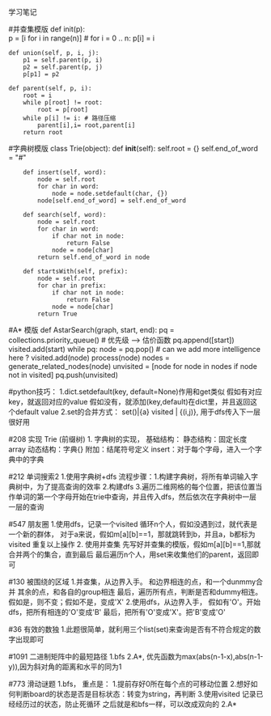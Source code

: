 学习笔记

#并查集模版
	def init(p):  
		p = [i for i in range(n)]  # for i = 0 .. n: p[i] = i

	def union(self, p, i, j): 
		p1 = self.parent(p, i) 
		p2 = self.parent(p, j) 
		p[p1] = p2 
	 
	def parent(self, p, i): 
		root = i 
		while p[root] != root: 
			root = p[root] 
		while p[i] != i: # 路径压缩 
			parent[i],i= root,parent[i]
		return root

#字典树模版
	class Trie(object):
		def __init__(self): 
			self.root = {} 
			self.end_of_word = "#" 
	 
		def insert(self, word): 
			node = self.root 
			for char in word: 
				node = node.setdefault(char, {}) 
			node[self.end_of_word] = self.end_of_word 
	 
		def search(self, word): 
			node = self.root 
			for char in word: 
				if char not in node: 
					return False 
				node = node[char] 
			return self.end_of_word in node 
	 
		def startsWith(self, prefix): 
			node = self.root 
			for char in prefix: 
				if char not in node: 
					return False 
				node = node[char] 
			return True

#A* 模版
	def AstarSearch(graph, start, end):
		pq = collections.priority_queue() # 优先级 —> 估价函数
		pq.append([start]) 
		visited.add(start)
		while pq: 
			node = pq.pop() # can we add more intelligence here ?
			visited.add(node)
			process(node) 
			nodes = generate_related_nodes(node) 
	   		unvisited = [node for node in nodes if node not in visited]
			pq.push(unvisited)

#python技巧：
	1.dict.setdefault(key, default=None)作用和get类似
		假如有对应key，就返回对应的value
		假如没有，就添加(key,default)在dict里，并且返回这个default value
	2.set的合并方式： set()|{a}
		visited | {(i,j)}, 用于dfs传入下一层很好用

#208 实现 Trie (前缀树)
	1. 字典树的实现，
		基础结构：
			静态结构：固定长度array
			动态结构：字典{}
			附加：结尾符号定义
		insert：对于每个字母，进入一个字典中的字典 

#212 单词搜索2
	1.使用字典树+dfs
		流程步骤：1.构建字典树，将所有单词输入字典树中，为了提高查询的效率
				2.构建dfs
				3.遍历二维网格的每个位置，把该位置当作单词的第一个字母开始在trie中查询，并且传入dfs，然后依次在字典树中一层一层的查询

#547 朋友圈
	1.使用dfs，记录一个visited
	循环n个人，假如没遇到过，就代表是一个新的群体，
		对于a来说，假如m[a][b]==1，那就跳转到b，并且a，b都标为visited
		重复以上操作
	2. 使用并查集
	先写好并查集的模版，假如m[a][b]==1,那就合并两个的集合，直到最后
	最后遍历n个人，用set来收集他们的parent，返回即可

#130 被围绕的区域
	1.并查集，从边界入手。
		和边界相连的点，和一个dunmmy合并
		其余的点，和各自的group相连
		最后，遍历所有点，判断是否和dummy相连。假如是，则不变；假如不是，变成'X'
	2.使用dfs，从边界入手，
		假如有'O'。开始dfs，把所有相连的'O'变成'B'
		最后，把所有'O'变成'X'。把'B'变成'O'

#36 有效的数独
	1.此题很简单，就利用三个list(set)来查询是否有不符合规定的数字出现即可

#1091 二进制矩阵中的最短路径
	1.bfs
	2.A*, 优先函数为max(abs(n-1-x),abs(n-1-y)),因为斜对角的距离和水平的同为1

#773 滑动谜题
	1.bfs，
		重点是：
			1.提前存好0所在每个点的可移动位置
			2.想好如何判断board的状态是否是目标状态：转变为string，再判断
			3.使用visited 记录已经经历过的状态，防止死循环
		之后就是和bfs一样，可以改成双向的
	2.A*


